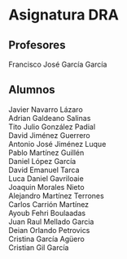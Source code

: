 # Asignatura DRA

## Profesores

Francisco José García García

## Alumnos
Javier Navarro Lázaro\
Adrian Galdeano Salinas\
Tito Julio González Padial\
David Jiménez Guerrero\
Antonio José Jiménez Luque\
Pablo Martínez Guillén\
Daniel López García\
David Emanuel Tarca\
Luca Daniel Gavriloaie\
Joaquin Morales Nieto\
Alejandro Martínez Terrones\
Carlos Carrión Martínez\
Ayoub Fehri Boulaadas\
Juan Raul Mellado Garcia\
Deian Orlando Petrovics\
Cristina García Agüero\
Cristian Gil García
